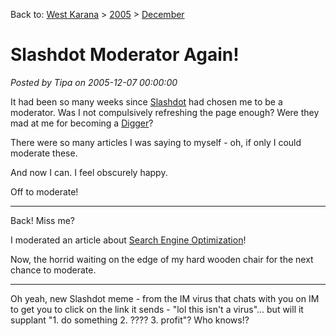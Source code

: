 Back to: [West Karana](/posts/westkarana.md) > [2005](/posts/2005/westkarana.md) > [December](./westkarana.md)
# Slashdot Moderator Again!

*Posted by Tipa on 2005-12-07 00:00:00*

It had been so many weeks since [Slashdot](http://slashdot.org) had chosen me to be a moderator. Was I not compulsively refreshing the page enough? Were they mad at me for becoming a [Digger](http://digg.com/)?

There were so many articles I was saying to myself - oh, if only I could moderate these.

And now I can. I feel obscurely happy.

Off to moderate!

---

Back! Miss me?

I moderated an article about [Search Engine Optimization](http://slashdot.org/article.pl?sid=05/12/07/2119222&tid=95&tid=187)!

Now, the horrid waiting on the edge of my hard wooden chair for the next chance to moderate.

---

Oh yeah, new Slashdot meme - from the IM virus that chats with you on IM to get you to click on the link it sends - "lol this isn't a virus"... but will it supplant "1. do something 2. ???? 3. profit"? Who knows!?
